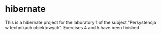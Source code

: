 # hibernate
This is a hibernate project for the laboratory 1 of the subject "Persystencja w technikach obiektowych".
Exercises 4 and 5 have been finished
